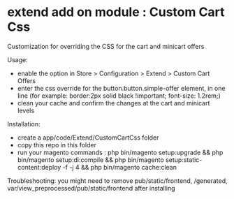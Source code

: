 # extend add on module : Custom Cart Css

Customization for overriding the CSS for the cart and minicart offers

Usage:
- enable the option in Store > Configuration > Extend > Custom Cart Offers
- enter the css override for the button.button.simple-offer element, in one line (for example: border:2px solid black !important; font-size: 1.2rem;)
- clean your cache and confirm the changes at the cart and minicart levels

Installation: 
- create a app/code/Extend/CustomCartCss folder
- copy this repo in this folder
- run your magento commands : 
php bin/magento setup:upgrade && php bin/magento setup:di:compile &&  php bin/magento setup:static-content:deploy -f -j 4 && php bin/magento cache:clean


Troubleshooting:
you might need to remove pub/static/frontend, /generated, var/view_preprocessed/pub/static/frontend after installing
